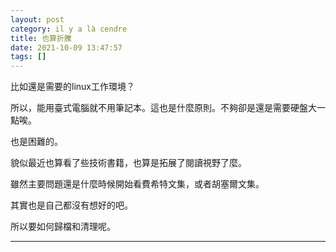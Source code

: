 ```yaml
---
layout: post
category: il y a là cendre
title: 也算折騰
date: 2021-10-09 13:47:57
tags: []
---
```


比如還是需要的linux工作環境？

所以，能用臺式電腦就不用筆記本。這也是什麼原則。不夠卻是還是需要硬盤大一點唉。

也是困難的。

貌似最近也算看了些技術書籍，也算是拓展了閱讀視野了麼。

雖然主要問題還是什麼時候開始看費希特文集，或者胡塞爾文集。

其實也是自己都沒有想好的吧。

所以要如何歸檔和清理呢。


-------





